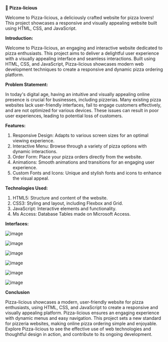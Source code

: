 🍕 **Pizza-licious**

Welcome to Pizza-licious, a deliciously crafted website for pizza lovers! 
This project showcases a responsive and visually appealing website built using HTML, CSS, and JavaScript.

**Introduction:**

Welcome to Pizza-licious, an engaging and interactive website dedicated to pizza enthusiasts. This project aims to deliver a delightful user experience with a visually appealing interface and seamless interactions. Built using HTML, CSS, and JavaScript, Pizza-licious showcases modern web development techniques to create a responsive and dynamic pizza ordering platform.

**Problem Statement:**

In today's digital age, having an intuitive and visually appealing online presence is crucial for businesses, including pizzerias. Many existing pizza websites lack user-friendly interfaces, fail to engage customers effectively, and are not optimized for various devices. These issues can result in poor user experiences, leading to potential loss of customers.

**Features:** 
1. Responsive Design: Adapts to various screen sizes for an optimal viewing experience.
2. Interactive Menu: Browse through a variety of pizza options with dynamic interactions.
3. Order Form: Place your pizza orders directly from the website.
4. Animations: Smooth animations and transitions for an engaging user experience.
5. Custom Fonts and Icons: Unique and stylish fonts and icons to enhance the visual appeal.

**Technologies Used:**
1. HTML5: Structure and content of the website.
2. CSS3: Styling and layout, including Flexbox and Grid.
3. JavaScript: Interactive elements and functionality.
4. Ms Access: Database Tables made on Microsoft Access.

**Interfaces:**

![image](https://github.com/user-attachments/assets/884a409c-cc42-44c2-8659-6f2c83af3188)

![image](https://github.com/user-attachments/assets/9cc2784f-552e-4ed6-b146-b5ea50badc66)

![image](https://github.com/user-attachments/assets/a36fb355-8d69-4fcc-89bd-df10e797369b)

![image](https://github.com/user-attachments/assets/1a3c648a-0e38-4a69-a98f-0aceaffba7d3)

![image](https://github.com/user-attachments/assets/2c4d1bc4-13dd-47cd-a5d5-e6d4dc4f561b)

![image](https://github.com/user-attachments/assets/84558a01-218e-47b8-a5d8-83aaf864190f)

**Conclusion**

Pizza-licious showcases a modern, user-friendly website for pizza enthusiasts, using HTML, CSS, and JavaScript to create a responsive and visually appealing platform. Pizza-licious ensures an engaging experience with dynamic menus and easy navigation. This project sets a new standard for pizzeria websites, making online pizza ordering simple and enjoyable. Explore Pizza-licious to see the effective use of web technologies and thoughtful design in action, and contribute to its ongoing development.
